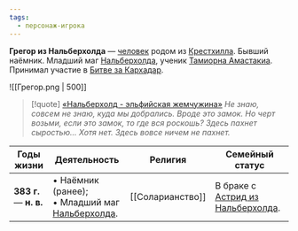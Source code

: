 ```yaml
---
tags:
  - персонаж-игрока
---
```

**Грегор из Нальберхолда** — [человек](Люди) родом из [Крестхилла](Крестхилл.md). Бывший наёмник. Младший маг [Нальберхолда](Нальберхолд), ученик [Тамиорна Амастакиа](Тамиорн%20Амастакиа). Принимал участие в [Битве за Кархадар](Битва%20за%20Кархадар).

![[Грегор.png | 500]]

> [!quote] [«Нальберхолд - эльфийская жемчужина»](«Сокровище%20Кархадара».md#Нальберхолд%20-%20эльфийская%20жемчужина)
> *Не знаю, совсем не знаю, куда мы добрались. Вроде это замок. Но черт возьми, если это замок, то где вся роскошь? Здесь пахнет сыростью… Хотя нет. Здесь вовсе ничем не пахнет.*

| Годы жизни              | Деятельность                                                         | Религия          | Семейный статус                                                 |
| ----------------------- | -------------------------------------------------------------------- | ---------------- | --------------------------------------------------------------- |
| **383  г.** — **н. в.** | • Наёмник (ранее);<br>• Младший маг [Нальберхолда](Нальберхолд).<br> | [[Соларианство]] | В браке с [Астрид из Нальберхолда](Астрид%20из%20Нальберхолда). |


